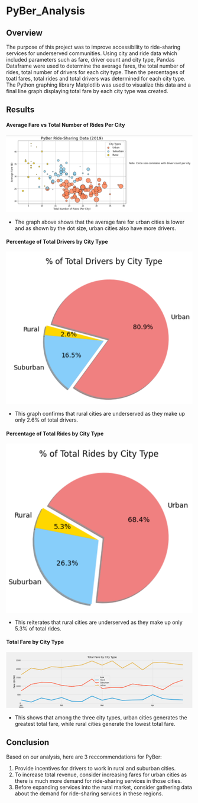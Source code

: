 # PyBer_Analysis
## Overview
The purpose of this project was to improve accessibility to ride-sharing services for underserved communities. Using city and ride data which included parameters such as fare, driver count and city type, Pandas Dataframe were used to determine the average fares, the total number of rides, total number of drivers for each city type. Then the percentages of toatl fares, total rides and total drivers was determined for each city type. The Python graphing library Matplotlib was used to visualize this data and a final line graph displaying total fare by each city type was created.

## Results

#### Average Fare vs Total Number of Rides Per City
![AverageFare](https://github.com/kamna-gandhi/PyBer_Analysis/blob/main/Analysis/PyBerAverageFare.png)
* The graph above shows that the average fare for urban cities is lower and as shown by the dot size, urban cities also have more drivers.

#### Percentage of Total Drivers by City Type
![TotalDrivers](https://github.com/kamna-gandhi/PyBer_Analysis/blob/main/Analysis/PercentofTotalDrivers.png)
* This graph confirms that rural cities are underserved as they make up only 2.6% of total drivers.

#### Percentage of Total Rides by City Type
![TotalRides](https://github.com/kamna-gandhi/PyBer_Analysis/blob/main/Analysis/PercentofTotalRides.png)
* This reiterates that rural cities are underserved as they make up only 5.3% of total rides. 

#### Total Fare by City Type
![Challenge](https://github.com/kamna-gandhi/PyBer_Analysis/blob/main/Challenge_TotalFarebyCityType.png)
* This shows that among the three city types, urban cities generates the greatest total fare, while rural cities generate the lowest total fare. 

## Conclusion

Based on our analysis, here are 3 reccommendations for PyBer:
1) Provide incentives for drivers to work in rural and suburban cities.
2) To increase total revenue, consider increasing fares for urban cities as there is much more demand for ride-sharing services in those cities.
3) Before expanding services into the rural market, consider gathering data about the demand for ride-sharing services in these regions.
